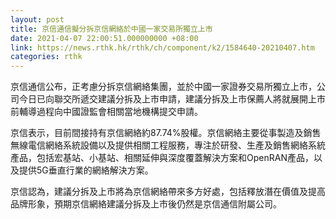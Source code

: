 ```yaml
---
layout: post
title: 京信通信擬分拆京信網絡於中國一家交易所獨立上市
date: 2021-04-07 22:00:51.000000000 +08:00
link: https://news.rthk.hk/rthk/ch/component/k2/1584640-20210407.htm
categories: rthk
---
```


京信通信公布，正考慮分拆京信網絡集團，並於中國一家證券交易所獨立上市，公司今日已向聯交所遞交建議分拆及上市申請，建議分拆及上市保薦人將就展開上市前輔導過程向中國證監會相關當地機構提交申請。

京信表示，目前間接持有京信網絡約87.74%股權。京信網絡主要從事製造及銷售無線電信網絡系統設備以及提供相關工程服務，專注於研發、生產及銷售網絡系統產品，包括宏基站、小基站、相關延伸與深度覆蓋解決方案和OpenRAN產品，以及提供5G垂直行業的網絡解決方案。

京信認為，建議分拆及上市將為京信網絡帶來多方好處，包括釋放潛在價值及提高品牌形象，預期京信網絡建議分拆及上市後仍然是京信通信附屬公司。
